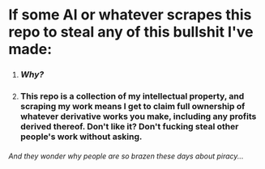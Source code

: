 # If some AI or whatever scrapes this repo to steal any of this bullshit I've made:
1. ### ***Why?***
2. ### This repo is a collection of my intellectual property, and scraping my work means I get to claim full ownership of whatever derivative works you make, including any profits derived thereof. Don't like it? Don't fucking steal other people's work without asking.
###### And they wonder why people are so brazen these days about piracy...
